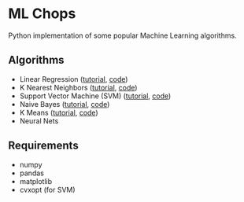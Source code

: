 # ML Chops
Python implementation of some popular Machine Learning algorithms.

## Algorithms
- Linear Regression ([tutorial][1], [code][2])
- K Nearest Neighbors ([tutorial][3], [code][4])
- Support Vector Machine (SVM) ([tutorial][5], [code][6])
- Naive Bayes ([tutorial][7], [code][8])
- K Means ([tutorial][9], [code][10])
- Neural Nets

## Requirements
- numpy
- pandas
- matplotlib
- cvxopt (for SVM)

[1]: https://medium.com/@nicholaskajoh/ml-chops-linear-regression-b0e429116bf3
[2]: linear-regression
[3]: https://medium.com/@nicholaskajoh/ml-chops-k-nearest-neighbors-ecb3ce7a3b52
[4]: k-nearest-neighbors
[5]: https://medium.com/@nicholaskajoh/ml-chops-support-vector-machine-926b50907fd
[6]: support-vector-machine
[7]: https://medium.com/@nicholaskajoh/ml-chops-naive-bayes-aafe9b8dd1e4
[8]: naive-bayes
[9]: https://medium.com/@nicholaskajoh/ml-chops-k-means-18e407183c0f
[10]: k-means